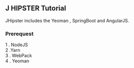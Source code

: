 ## J HIPSTER Tutorial
JHipster includes the Yeoman , SpringBoot and AngularJS.

### Prerequest
1 . NodeJS
<br> 2 .Yarn
<br> 3 . WebPack
<br> 4 . Yeoman
